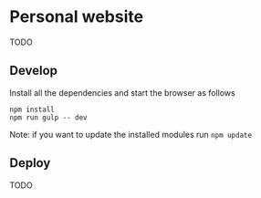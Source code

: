 # Personal website
TODO

## Develop
Install all the dependencies and start the browser as follows
```
npm install
npm run gulp -- dev
```
Note: if you want to update the installed modules run `npm update`

## Deploy

TODO
